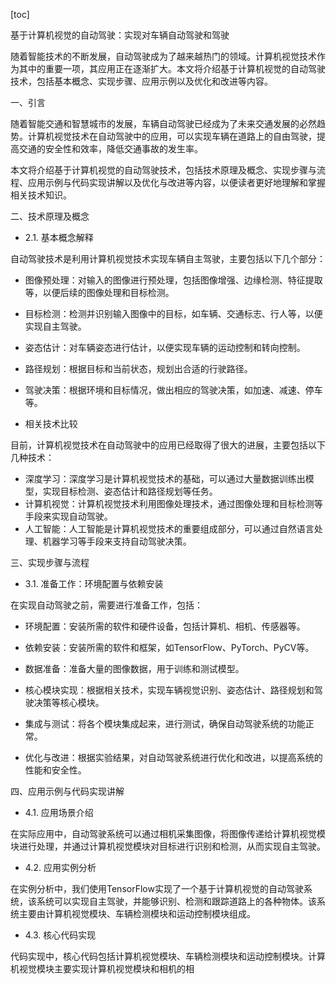 
[toc]                    
                
                
基于计算机视觉的自动驾驶：实现对车辆自动驾驶和驾驶

随着智能技术的不断发展，自动驾驶成为了越来越热门的领域。计算机视觉技术作为其中的重要一项，其应用正在逐渐扩大。本文将介绍基于计算机视觉的自动驾驶技术，包括基本概念、实现步骤、应用示例以及优化和改进等内容。

一、引言

随着智能交通和智慧城市的发展，车辆自动驾驶已经成为了未来交通发展的必然趋势。计算机视觉技术在自动驾驶中的应用，可以实现车辆在道路上的自由驾驶，提高交通的安全性和效率，降低交通事故的发生率。

本文将介绍基于计算机视觉的自动驾驶技术，包括技术原理及概念、实现步骤与流程、应用示例与代码实现讲解以及优化与改进等内容，以便读者更好地理解和掌握相关技术知识。

二、技术原理及概念

- 2.1. 基本概念解释

自动驾驶技术是利用计算机视觉技术实现车辆自主驾驶，主要包括以下几个部分：

- 图像预处理：对输入的图像进行预处理，包括图像增强、边缘检测、特征提取等，以便后续的图像处理和目标检测。
- 目标检测：检测并识别输入图像中的目标，如车辆、交通标志、行人等，以便实现自主驾驶。
- 姿态估计：对车辆姿态进行估计，以便实现车辆的运动控制和转向控制。
- 路径规划：根据目标和当前状态，规划出合适的行驶路径。
- 驾驶决策：根据环境和目标情况，做出相应的驾驶决策，如加速、减速、停车等。

- 相关技术比较

目前，计算机视觉技术在自动驾驶中的应用已经取得了很大的进展，主要包括以下几种技术：

- 深度学习：深度学习是计算机视觉技术的基础，可以通过大量数据训练出模型，实现目标检测、姿态估计和路径规划等任务。
- 计算机视觉：计算机视觉技术利用图像处理技术，通过图像处理和目标检测等手段来实现自动驾驶。
- 人工智能：人工智能是计算机视觉技术的重要组成部分，可以通过自然语言处理、机器学习等手段来支持自动驾驶决策。

三、实现步骤与流程

- 3.1. 准备工作：环境配置与依赖安装

在实现自动驾驶之前，需要进行准备工作，包括：

- 环境配置：安装所需的软件和硬件设备，包括计算机、相机、传感器等。
- 依赖安装：安装所需的软件和框架，如TensorFlow、PyTorch、PyCV等。
- 数据准备：准备大量的图像数据，用于训练和测试模型。

- 核心模块实现：根据相关技术，实现车辆视觉识别、姿态估计、路径规划和驾驶决策等核心模块。
- 集成与测试：将各个模块集成起来，进行测试，确保自动驾驶系统的功能正常。

- 优化与改进：根据实验结果，对自动驾驶系统进行优化和改进，以提高系统的性能和安全性。

四、应用示例与代码实现讲解

- 4.1. 应用场景介绍

在实际应用中，自动驾驶系统可以通过相机采集图像，将图像传递给计算机视觉模块进行处理，并通过计算机视觉模块对目标进行识别和检测，从而实现自主驾驶。

- 4.2. 应用实例分析

在实例分析中，我们使用TensorFlow实现了一个基于计算机视觉的自动驾驶系统，该系统可以实现自主驾驶，并能够识别、检测和跟踪道路上的各种物体。该系统主要由计算机视觉模块、车辆检测模块和运动控制模块组成。

- 4.3. 核心代码实现

代码实现中，核心代码包括计算机视觉模块、车辆检测模块和运动控制模块。计算机视觉模块主要实现计算机视觉模块和相机的相

